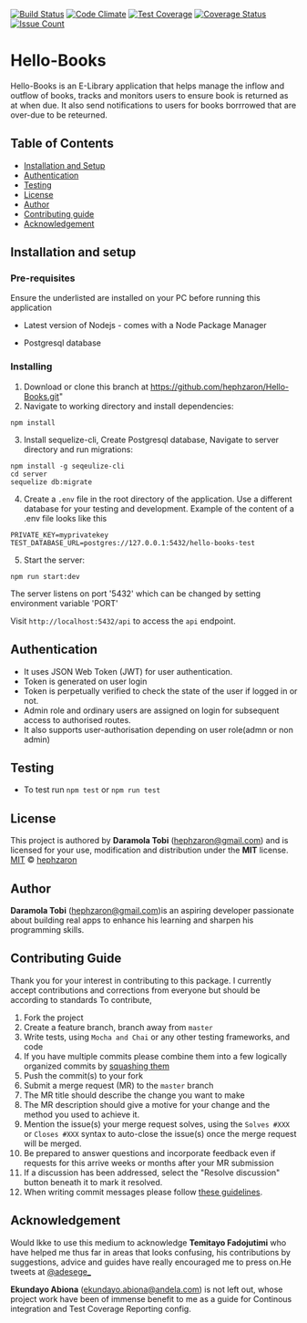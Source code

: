 [![Build Status](https://travis-ci.org/hephzaron/Hello-Books.svg?branch=master)](https://travis-ci.org/hephzaron/Hello-Books)
[![Code Climate](https://codeclimate.com/github/hephzaron/Hello-Books/badges/gpa.svg)](https://codeclimate.com/github/hephzaron/Hello-Books)
[![Test Coverage](https://codeclimate.com/github/hephzaron/Hello-Books/badges/coverage.svg)](https://codeclimate.com/github/hephzaron/Hello-Books/coverage)
[![Coverage Status](https://coveralls.io/repos/github/hephzaron/Hello-Books/badge.svg?branch=master)](https://coveralls.io/github/hephzaron/Hello-Books?branch=master)
[![Issue Count](https://codeclimate.com/github/hephzaron/Hello-Books/badges/issue_count.svg)](https://codeclimate.com/github/hephzaron/Hello-Books)

# Hello-Books

Hello-Books is an E-Library application that helps manage the inflow and outflow of books, tracks and monitors users to ensure book is returned as at when due. It also send notifications to users for books borrrowed that are over-due to be reteurned.

## Table of Contents

* [Installation and Setup](#installation-and-setup)
* [Authentication](#authentication)
* [Testing](#testing)
* [License](#license)
* [Author](#author)
* [Contributing guide](#contributing-guide)
* [Acknowledgement](#acknowledgement)

## Installation and setup

### Pre-requisites

Ensure the underlisted are installed on your PC before running this application

* Latest version of Nodejs - comes with a Node Package Manager

* Postgresql database

### Installing

1. Download or clone this branch at https://github.com/hephzaron/Hello-Books.git"
2. Navigate to working directory and install dependencies:

```
npm install 
```

3. Install sequelize-cli, Create Postgresql database, Navigate to server directory and run migrations:

```
npm install -g seqeulize-cli
cd server
sequelize db:migrate
```

4. Create a `.env` file in the root directory of the application. Use a different database for your testing and development. Example of the content of a .env file looks like this

```
PRIVATE_KEY=myprivatekey
TEST_DATABASE_URL=postgres://127.0.0.1:5432/hello-books-test
```

5. Start the server:

```
npm run start:dev
```

The server listens on port '5432' which can be changed by setting environment variable 'PORT'

Visit `http://localhost:5432/api`  to access the `api` endpoint.

## Authentication 

- It uses JSON Web Token (JWT) for user authentication.
- Token is generated on user login
- Token is perpetually verified to check the state of the user if logged in or not.
- Admin role and ordinary users are assigned on login for subsequent access to authorised routes.
- It also supports user-authorisation depending on user role(admn or non admin)

## Testing

- To test run `npm test` or `npm run test`

## License

This project is authored by **Daramola Tobi** (hephzaron@gmail.com) and is licensed for your use, modification and distribution under the **MIT** license.
[MIT][license] © [hephzaron][author]
<!-- Definitions -->
[license]: LICENSE
[author]: hephzaron

## Author

**Daramola Tobi** (hephzaron@gmail.com)is an aspiring developer passionate about building real apps to enhance his learning and sharpen his programming skills.

## Contributing Guide

Thank you for your interest in contributing to this package. I currently accept contributions and corrections from everyone but should be according to standards
To contribute,

1. Fork the project
1. Create a feature branch, branch away from `master`
1. Write tests, using `Mocha and Chai` or any other testing frameworks, and code
1. If you have multiple commits please combine them into a few logically organized commits by [squashing them](git-squash)
1. Push the commit(s) to your fork
1. Submit a merge request (MR) to the `master` branch
1. The MR title should describe the change you want to make
1. The MR description should give a motive for your change and the method you used to achieve it.
  1. Mention the issue(s) your merge request solves, using the `Solves #XXX` or
    `Closes #XXX` syntax to auto-close the issue(s) once the merge request will
    be merged.
1. Be prepared to answer questions and incorporate feedback even if requests for this arrive weeks or months after your MR submission
  1. If a discussion has been addressed, select the "Resolve discussion" button beneath it to mark it resolved.
1. When writing commit messages please follow
   [these guidelines](http://chris.beams.io/posts/git-commit).

## Acknowledgement

Would lkke to use this medium to acknowledge **Temitayo Fadojutimi** who have helped me thus far in areas that looks confusing, his contributions by suggestions, advice and guides have really encouraged me to press on.He tweets at [@adesege_](http://twitter.com/adesege_)

**Ekundayo Abiona** (ekundayo.abiona@andela.com) is not left out, whose project work have been of immense benefit to me as a guide for Continous integration and Test Coverage Reporting config.